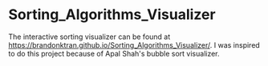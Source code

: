 # Sorting_Algorithms_Visualizer

The interactive sorting visualizer can be found at https://brandonktran.github.io/Sorting_Algorithms_Visualizer/. I was inspired to do this project 
because of Apal Shah's bubble sort visualizer.
